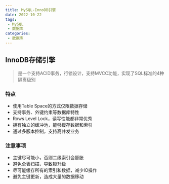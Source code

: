 ```yaml
---
title: MySQL-InnoDB引擎
date: 2022-10-22
tags:
 - MySQL
 - 数据库
categories:
 - 数据库
---
```


<!-- more -->

## InnoDB存储引擎

> 是一个支持ACID事务，行锁设计，支持MVCC功能，实现了SQL标准的4种隔离级别

### 特点

- 使用Table Space的方式仅限数据存储
- 支持事务、外键约束等数据库特性
- Rows Level Lock，读写性能都非常优秀
- 拥有独立的缓冲池，能够缓存数据和索引
- 通过多版本控制，支持高并发业务

### 注意事项

- 主键尽可能小，否则二级索引会膨胀
- 避免全表扫描，导致锁升级
- 尽可能缓存所有的索引和数据，减少IO操作
- 避免主键更新，造成大量的数据移动
